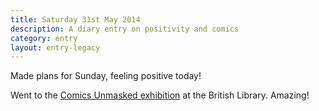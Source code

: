 ```yaml
---
title: Saturday 31st May 2014
description: A diary entry on positivity and comics
category: entry
layout: entry-legacy
---
```


Made plans for Sunday, feeling positive today!

Went to the [Comics Unmasked exhibition](http://www.bl.uk/whatson/exhibitions/comics-unmasked/) at the British Library. Amazing!
